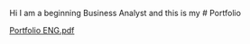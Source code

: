 Hi
I am a beginning Business Analyst and this is my # Portfolio

[Portfolio ENG.pdf](https://github.com/zwierzchowskidominik/Portfolio/files/11935466/Portfolio.ENG.pdf)
